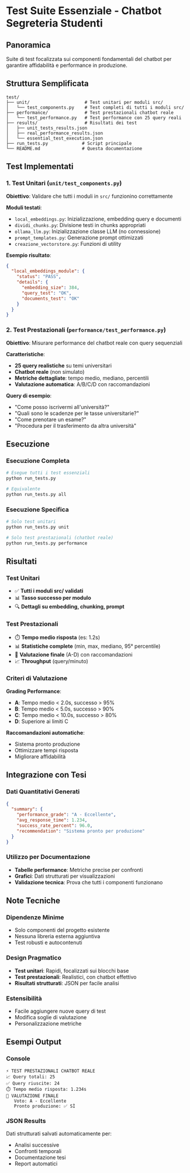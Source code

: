 # Test Suite Essenziale - Chatbot Segreteria Studenti

## Panoramica

Suite di test focalizzata sui componenti fondamentali del chatbot per garantire affidabilità e performance in produzione.

## Struttura Semplificata

```
test/
├── unit/                     # Test unitari per moduli src/
│   └── test_components.py    # Test completi di tutti i moduli src/
├── performance/              # Test prestazionali chatbot reale
│   └── test_performance.py   # Test performance con 25 query reali
├── results/                  # Risultati dei test
│   ├── unit_tests_results.json
│   ├── real_performance_results.json
│   └── essential_test_execution.json
├── run_tests.py             # Script principale
└── README.md                # Questa documentazione
```

## Test Implementati

### 1. Test Unitari (`unit/test_components.py`)
**Obiettivo**: Validare che tutti i moduli in `src/` funzionino correttamente

**Moduli testati**:
- `local_embeddings.py`: Inizializzazione, embedding query e documenti
- `dividi_chunks.py`: Divisione testi in chunks appropriati
- `ollama_llm.py`: Inizializzazione classe LLM (no connessione)
- `prompt_templates.py`: Generazione prompt ottimizzati
- `creazione_vectorstore.py`: Funzioni di utility

**Esempio risultato**:
```json
{
  "local_embeddings_module": {
    "status": "PASS",
    "details": {
      "embedding_size": 384,
      "query_test": "OK",
      "documents_test": "OK"
    }
  }
}
```

### 2. Test Prestazionali (`performance/test_performance.py`)
**Obiettivo**: Misurare performance del chatbot reale con query sequenziali

**Caratteristiche**:
- **25 query realistiche** su temi universitari
- **Chatbot reale** (non simulato)
- **Metriche dettagliate**: tempo medio, mediano, percentili
- **Valutazione automatica**: A/B/C/D con raccomandazioni

**Query di esempio**:
- "Come posso iscrivermi all'università?"
- "Quali sono le scadenze per le tasse universitarie?"
- "Come prenotare un esame?"
- "Procedura per il trasferimento da altra università"

## Esecuzione

### Esecuzione Completa
```bash
# Esegue tutti i test essenziali
python run_tests.py

# Equivalente
python run_tests.py all
```

### Esecuzione Specifica
```bash
# Solo test unitari
python run_tests.py unit

# Solo test prestazionali (chatbot reale)
python run_tests.py performance
```

## Risultati

### Test Unitari
- ✅ **Tutti i moduli src/ validati**
- 📊 **Tasso successo per modulo**
- 🔍 **Dettagli su embedding, chunking, prompt**

### Test Prestazionali
- ⏱️ **Tempo medio risposta** (es: 1.2s)
- 📊 **Statistiche complete** (min, max, mediano, 95° percentile)
- 🎯 **Valutazione finale** (A-D) con raccomandazioni
- 📈 **Throughput** (query/minuto)

### Criteri di Valutazione

**Grading Performance**:
- **A**: Tempo medio < 2.0s, successo > 95%
- **B**: Tempo medio < 5.0s, successo > 90%
- **C**: Tempo medio < 10.0s, successo > 80%
- **D**: Superiore ai limiti C

**Raccomandazioni automatiche**:
- Sistema pronto produzione
- Ottimizzare tempi risposta
- Migliorare affidabilità

## Integrazione con Tesi

### Dati Quantitativi Generati
```json
{
  "summary": {
    "performance_grade": "A - Eccellente",
    "avg_response_time": 1.234,
    "success_rate_percent": 96.0,
    "recommendation": "Sistema pronto per produzione"
  }
}
```

### Utilizzo per Documentazione
- **Tabelle performance**: Metriche precise per confronti
- **Grafici**: Dati strutturati per visualizzazioni
- **Validazione tecnica**: Prova che tutti i componenti funzionano

## Note Tecniche

### Dipendenze Minime
- Solo componenti del progetto esistente
- Nessuna libreria esterna aggiuntiva
- Test robusti e autocontenuti

### Design Pragmatico
- **Test unitari**: Rapidi, focalizzati sui blocchi base
- **Test prestazionali**: Realistici, con chatbot effettivo
- **Risultati strutturati**: JSON per facile analisi

### Estensibilità
- Facile aggiungere nuove query di test
- Modifica soglie di valutazione
- Personalizzazione metriche

## Esempi Output

### Console
```
⚡ TEST PRESTAZIONALI CHATBOT REALE
📈 Query totali: 25
✅ Query riuscite: 24
⏱️ Tempo medio risposta: 1.234s
🎯 VALUTAZIONE FINALE
   Voto: A - Eccellente
   Pronto produzione: ✅ SÌ
```

### JSON Results
Dati strutturati salvati automaticamente per:
- Analisi successive
- Confronti temporali
- Documentazione tesi
- Report automatici
